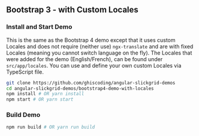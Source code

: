 ## Bootstrap 3 - with Custom Locales
### Install and Start Demo
This is the same as the Bootstrap 4 demo except that it uses custom Locales and does not require (neither use) `ngx-translate` and are with fixed Locales (meaning you cannot switch language on the fly). The Locales that were added for the demo (English/French), can be found under `src/app/locales`. You can use and define your own custom Locales via TypeScript file.
```bash
git clone https://github.com/ghiscoding/angular-slickgrid-demos
cd angular-slickgrid-demos/bootstrap4-demo-with-locales
npm install # OR yarn install
npm start # OR yarn start
```

### Build Demo
```bash
npm run build # OR yarn run build
```
